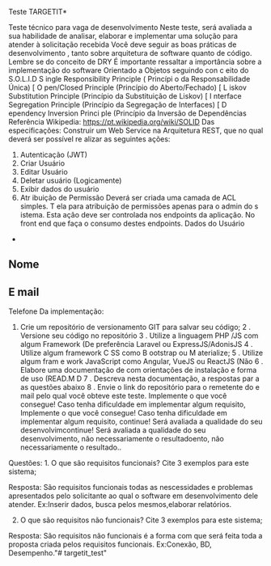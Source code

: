 Teste TARGETIT*

Teste técnico para vaga de desenvolvimento Neste teste, será avaliada a sua habilidade de analisar, elaborar e
implementar uma solução para atender à solicitação recebida Você deve seguir as boas práticas de desenvolvimento , tanto
sobre arquitetura de software quanto de código. Lembre se do conceito de DRY É importante ressaltar a importância sobre
a implementação do software Orientado a Objetos seguindo con c eito do S.O.L.I.D S ingle Responsibility Principle (
Princípi o da Responsabilidade Única)
[
O pen/Closed Principle (Princípio do Aberto/Fechado)
[
L iskov Substitution Principle (Princípio da Substituição de Liskov)
[
I nterface Segregation Principle (Princípio da Segregação de Interfaces)
[
D ependency Inversion Princi ple (Princípio da Inversão de Dependências Referência Wikipedia:
https://pt.wikipedia.org/wiki/SOLID
Das especificações:
Construir um Web Service na Arquitetura REST, que no qual deverá ser possível re alizar as seguintes ações:

1. Autenticação (JWT)
2. Criar Usuário
3. Editar Usuário
4. Deletar usuário (Logicamente)
5. Exibir dados do usuário
6. Atr ibuição de Permissão Deverá ser criada uma camada de ACL simples. T ela para atribuição de permissões apenas para
   o admin do s istema. Esta ação deve ser controlada nos endpoints da aplicação. No front end que faça o consumo destes
   endpoints. Dados do Usuário

-

Nome
-
E mail
-
Telefone Da implementação:

1. Crie um repositório de versionamento GIT para salvar seu código; 2 . Versione seu código no repositório 3 . Utilize a
   linguagem PHP /JS com algum Framework (De preferência Laravel ou ExpressJS/AdonisJS 4 . Utilize algum framework C SS
   como B ootstrap ou M aterialize; 5 . Utilize algum fram e work JavaScript como Angular, VueJS ou ReactJS (Não 6 .
   Elabore uma documentação de com orientações de instalação e forma de uso (READ.M D 7 . Descreva nesta documentação, a
   respostas par a as questões abaixo 8 . Envie o link do repositório para o remetente do e mail pelo qual você obteve
   este teste. Implemente o que você consegue! Caso tenha dificuldade em implementar algum requisito, Implemente o que
   você consegue! Caso tenha dificuldade em implementar algum requisito, continue! Será avaliada a qualidade do seu
   desenvolvimcontinue! Será avaliada a qualidade do seu desenvolvimento, não necessariamente o resultadoento, não
   necessariamente o resultado..


Questões: 1. O que são requisitos funcionais? Cite 3 exemplos para este sistema;

Resposta:
São requisitos funcionais todas as nescessidades e problemas apresentados pelo solicitante ao qual o software em
desenvolvimento dele atender. Ex:Inserir dados, busca pelos mesmos,elaborar relatórios.

2. O que são requisitos não funcionais? Cite 3 exemplos para este sistema;

Resposta:
São requisitos não funcionais é a forma com que será feita toda a proposta criada pelos requisitos funcionais.
Ex:Conexão, BD, Desempenho."# targetit_test"  

